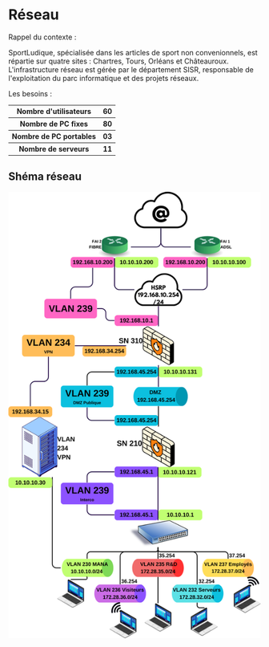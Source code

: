 # Réseau 

Rappel du contexte :

  SportLudique, spécialisée dans les articles de sport non convenionnels, est répartie sur quatre sites : Chartres, Tours, Orléans et Châteauroux. L'infrastructure réseau est gérée par le département SISR, responsable de l'exploitation du parc informatique et des projets réseaux.

Les besoins :

  <table>
    <tr>
      <th>Nombre d'utilisateurs</th>
      <th>60</th>
    <tr>
      <th>Nombre de PC fixes</th>
      <th>80</th>
    <tr>
      <th>Nombre de PC portables</th>
      <th>03</th>
    <tr>
      <th>Nombre de serveurs</th>
      <th>11</th>
    </tr>
  </table>
    

## Shéma réseau

![ ](images/Shema-logique.png)

